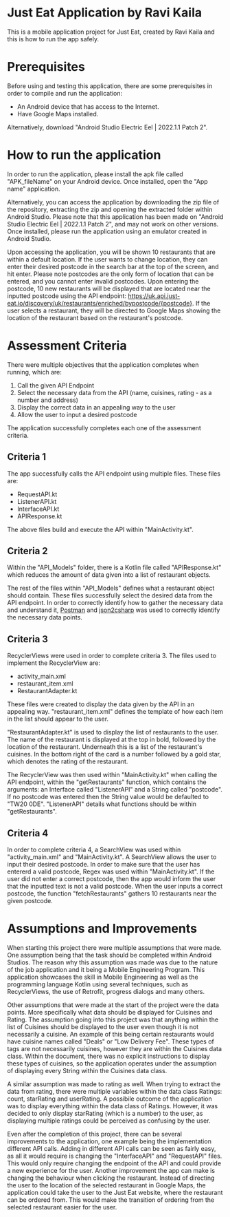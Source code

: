 # Just Eat Application by Ravi Kaila
This is a mobile application project for Just Eat, created by Ravi Kaila and this is how to run the app safely.
# Prerequisites
Before using and testing this application, there are some prerequisites in order to compile and run the application:
- An Android device that has access to the Internet.
- Have Google Maps installed.
  
Alternatively, download "Android Studio Electric Eel | 2022.1.1 Patch 2".
# How to run the application 
In order to run the application, please install the apk file called "APK_fileName" on your Android device. Once installed, open the "App name" application.

Alternatively, you can access the application by downloading the zip file of the repository, extracting the zip and opening the extracted folder within Android Studio. Please note that this application has been made on "Android Studio Electric Eel | 2022.1.1 Patch 2", and may not work on other versions. Once installed, please run the application using an emulator created in Android Studio. 

Upon accessing the application, you will be shown 10 restaurants that are within a default location. If the user wants to change location, they can enter their desired postcode in the search bar at the top of the screen, and hit enter. Please note postcodes are the only form of location that can be entered, and you cannot enter invalid postcodes. Upon entering the postcode, 10 new restaurants will be displayed that are located near the inputted postcode using the API endpoint: https://uk.api.just-eat.io/discovery/uk/restaurants/enriched/bypostcode/{postcode}. If the user selects a restaurant, they will be directed to Google Maps showing the location of the restaurant based on the restaurant's postcode.

# Assessment Criteria
There were multiple objectives that the application completes when running, which are: 
1. Call the given API Endpoint
2. Select the necessary data from the API (name, cuisines, rating - as a number and address)
3. Display the correct data in an appealing way to the user
4. Allow the user to input a desired postcode

The application successfully completes each one of the assessment criteria.

## Criteria 1

The app successfully calls the API endpoint using multiple files. These files are:
- RequestAPI.kt
- ListenerAPI.kt
- InterfaceAPI.kt
- APIResponse.kt

The above files build and execute the API within "MainActivity.kt".

## Criteria 2 

Within the "API_Models" folder, there is a Kotlin file called "APIResponse.kt" which reduces the amount of data given into a list of restaurant objects. 

The rest of the files within "API_Models" defines what a restaurant object should contain. These files successfully select the desired data from the API endpoint. In order to correctly identify how to gather the necessary data and understand it, [Postman](https://www.postman.com) and [json2csharp](https://json2csharp.com/code-converters/json-to-pojo) was used to correctly identify the necessary data points.

## Criteria 3

RecyclerViews were used in order to complete criteria 3. The files used to implement the RecyclerView are:
- activity_main.xml
- restaurant_item.xml
- RestaurantAdapter.kt

These files were created to display the data given by the API in an appealing way. "restaurant_item.xml" defines the template of how each item in the list should appear to the user.

"RestaurantAdapter.kt" is used to display the list of restaurants to the user. The name of the restaurant is displayed at the top in bold, followed by the location of the restaurant. Underneath this is a list of the restaurant's cuisines. In the bottom right of the card is a number followed by a gold star, which denotes the rating of the restaurant.

The RecyclerView was then used within "MainActivity.kt" when calling the API endpoint, within the "getRestaurants" function, which contains the arguments: an Interface called "ListenerAPI" and a String called "postcode". If no postcode was entered then the String value would be defaulted to "TW20 0DE". "ListenerAPI" details what functions should be within "getRestaurants".

## Criteria 4 

In order to complete criteria 4, a SearchView was used within "activity_main.xml" and "MainActivity.kt". A SearchView allows the user to input their desired postcode. In order to make sure that the user has entererd a valid postcode, Regex was used within "MainActivity.kt". If the user did not enter a correct postcode, then the app would inform the user that the inputted text is not a valid postcode. When the user inputs a correct postcode, the function "fetchRestaurants" gathers 10 restaurants near the given postcode.

# Assumptions and Improvements

When starting this project there were multiple assumptions that were made. One assumption being that the task should be completed within Android Studios. The reason why this assumption was made was due to the nature of the job application and it being a Mobile Engineering Program. This application showcases the skill in Mobile Engineering as well as the programming language Kotlin using several techniques, such as RecyclerViews, the use of Retrofit, progress dialogs and many others.

Other assumptions that were made at the start of the project were the data points. More specifically what data should be displayed for Cuisines and Rating. The assumption going into this project was that anything within the list of Cuisines should be displayed to the user even though it is not necessarily a cuisine. An example of this being certain restaurants would have cuisine names called "Deals" or "Low Delivery Fee". These types of tags are not necessarily cuisines, however they are within the Cuisines data class. Within the document, there was no explicit instructions to display these types of cuisines, so the application operates under the assumption of displaying every String within the Cuisines data class.

A similar assumption was made to rating as well. When trying to extract the data from rating, there were multiple variables within the data class Ratings: count, starRating and userRating. A possibile outcome of the application was to display everything within the data class of Ratings. However, it was decided to only display starRating (which is a number) to the user, as displaying multiple ratings could be perceived as confusing by the user.

Even after the completion of this project, there can be several improvements to the application, one example being the implementation different API calls. Adding in different API calls can be seen as fairly easy, as all it would require is changing the "InterfaceAPI" and "RequestAPI" files. This would only require changing the endpoint of the API and could provide a new experience for the user. Another improvement the app can make is changing the behaviour when clicking the restaurant. Instead of directing the user to the location of the selected restaurant in Google Maps, the application could take the user to the Just Eat website, where the restaurant can be ordered from. This would make the transition of ordering from the selected restaurant easier for the user.
